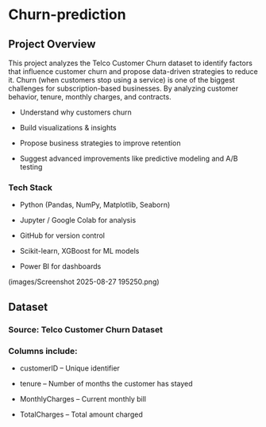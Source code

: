 # Churn-prediction

## Project Overview ##

This project analyzes the Telco Customer Churn dataset to identify factors that influence customer churn and propose data-driven strategies to reduce it.
Churn (when customers stop using a service) is one of the biggest challenges for subscription-based businesses. By analyzing customer behavior, tenure, monthly charges, and contracts.

- Understand why customers churn

- Build visualizations & insights

- Propose business strategies to improve retention

- Suggest advanced improvements like predictive modeling and A/B testing

### Tech Stack ###

- Python (Pandas, NumPy, Matplotlib, Seaborn)

- Jupyter / Google Colab for analysis

- GitHub for version control

- Scikit-learn, XGBoost for ML models

- Power BI for dashboards

(images/Screenshot 2025-08-27 195250.png)

## Dataset ##

### Source: Telco Customer Churn Dataset ###

### Columns include: ###

- customerID – Unique identifier

- tenure – Number of months the customer has stayed

- MonthlyCharges – Current monthly bill

- TotalCharges – Total amount charged
